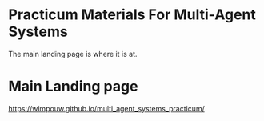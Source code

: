 # Practicum Materials For Multi-Agent Systems
The main landing page is where it is at.

# Main Landing page
https://wimpouw.github.io/multi_agent_systems_practicum/
